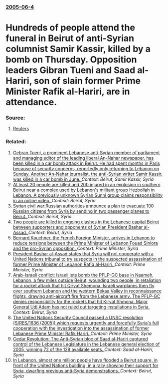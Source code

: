 ### [2005-06-4](/news/2005/06/4/index.md)

#  Hundreds of people attend the funeral in Beirut of anti-Syrian columnist Samir Kassir, killed by a bomb on Thursday. Opposition leaders Gibran Tueni and Saad al-Hariri, son of slain former Prime Minister Rafik al-Hariri, are in attendance. 




### Source:

1. [Reuters](http://news.yahoo.com/s/nm/20050604/wl_nm/lebanon_funeral_dc;_ylt=AtL6Se3lj_3Mdq9SrpKqHatvaA8F;_ylu=X3oDMTBiMW04NW9mBHNlYwMlJVRPUCUl)

### Related:

1. [ Gebran Tueni, a prominent Lebanese anti-Syrian member of parliament and managing editor of the leading liberal An-Nahar newspaper, has been killed in a car bomb attack in Beirut. He had spent months in Paris because of security concerns, reportedly only returning to Lebanon on Sunday. Another An-Nahar journalist, the anti-Syrian writer Samir Kassir, was killed in a car bomb in June. ](/news/2005/12/12/gebran-tueni-a-prominent-lebanese-anti-syrian-member-of-parliament-and-managing-editor-of-the-leading-liberal-an-nahar-newspaper-has-been.md) _Context: Beirut, Samir Kassir, Syria_
2. [At least 20 people are killed and 200 injured in an explosion in southern Beirut near a complex used by Lebanon's militant group Hezbollah in Lebanon. A previously unknown Syrian Sunni group claims responsibility in an online video. ](/news/2013/08/15/at-least-20-people-are-killed-and-200-injured-in-an-explosion-in-southern-beirut-near-a-complex-used-by-lebanon-s-militant-group-hezbollah-i.md) _Context: Beirut, Syria_
3. [Syrian civil war:Russian authorities announce a plan to evacuate 100 Russian citizens from Syria by sending in two passenger planes to Beirut. ](/news/2013/01/21/syrian-civil-war-prussian-authorities-announce-a-plan-to-evacuate-100-russian-citizens-from-syria-by-sending-in-two-passenger-planes-to-beir.md) _Context: Beirut, Syria_
4. [Two people are killed in ongoing clashes in the Lebanese capital Beirut between supporters and opponents of Syrian President Bashar al-Assad. ](/news/2012/05/21/two-people-are-killed-in-ongoing-clashes-in-the-lebanese-capital-beirut-between-supporters-and-opponents-of-syrian-president-bashar-al-assad.md) _Context: Beirut, Syria_
5. [ Bernard Kouchner, the French Foreign Minister, arrives in Lebanon to reduce tensions between the Prime Minister of Lebanon Fouad Siniora and the pro-Syrian opposition. ](/news/2007/07/28/bernard-kouchner-the-french-foreign-minister-arrives-in-lebanon-to-reduce-tensions-between-the-prime-minister-of-lebanon-fouad-siniora-an.md) _Context: Prime Minister, Syria_
6. [ President Bashar al-Assad states that Syria will not cooperate with a United Nations tribunal to try suspects in the suspected assassination of former Prime Minister of Lebanon Rafiq al-Hariri. ](/news/2007/05/10/president-bashar-al-assad-states-that-syria-will-not-cooperate-with-a-united-nations-tribunal-to-try-suspects-in-the-suspected-assassinatio.md) _Context: Prime Minister, Syria_
7. [ Arab-Israeli conflict: Israeli jets bomb the PFLP-GC base in Naameh, Lebanon, a few miles outside Beirut, wounding two people, in retaliation for a rocket attack that hit Qiryat Shemona. Israeli warplanes then fly over southern Lebanon and the western Bekaa Valley in reconnaissance flights, drawing anti-aircraft fire from the Lebanese army. The PFLP-GC denies responsibility for the rockets that hit Kiryat Shmona. Major General Udi Adam has not ruled out targeting installations in Syria. ](/news/2005/12/28/arabaisraeli-conflict-p-israeli-jets-bomb-the-pflp-gc-base-in-naameh-lebanon-a-few-miles-outside-beirut-wounding-two-people-in-retali.md) _Context: Beirut, Syria_
8. [ The United Nations Security Council passed a UNSC resolution (S/RES/1636 (2005)) which requests urgently and forcefully Syria's full cooperation with the investigation into the assassination of former Lebanese Prime Minister Rafik Hariri. ](/news/2005/11/1/the-united-nations-security-council-passed-a-unsc-resolution-s-res-1636-2005-which-requests-urgently-and-forcefully-syria-s-full-cooper.md) _Context: Prime Minister, Syria_
9. [ Cedar Revolution: The Anti-Syrian bloc of Saad al-Hariri captured control of the Lebanese Legislature in the Lebanese general election of 2005, winning 72 of the 128 available seats. ](/news/2005/06/20/cedar-revolution-the-anti-syrian-bloc-of-saad-al-hariri-captured-control-of-the-lebanese-legislature-in-the-lebanese-general-election-of-2.md) _Context: Saad al-Hariri, Syria_
10. [ In Lebanon, almost one million people have flooded a Beirut square, in front of the United Nations building, in a rally showing their support for Syria, dwarfing previous anti-Syria demonstrations. ](/news/2005/03/8/in-lebanon-almost-one-million-people-have-flooded-a-beirut-square-in-front-of-the-united-nations-building-in-a-rally-showing-their-suppo.md) _Context: Beirut, Syria_
